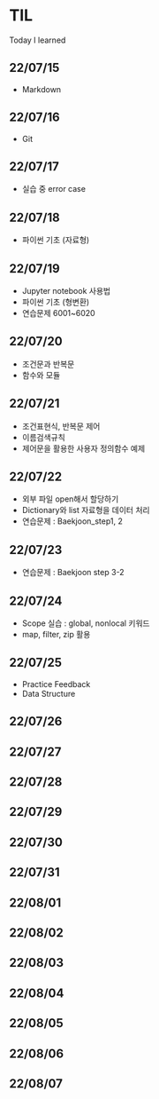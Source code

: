 # TIL
Today I learned

## 22/07/15
- Markdown

## 22/07/16
- Git

## 22/07/17
- 실습 중 error case

## 22/07/18
- 파이썬 기초 (자료형)

## 22/07/19
- Jupyter notebook 사용법
- 파이썬 기초 (형변환)
- 연습문제 6001~6020

## 22/07/20
- 조건문과 반복문
- 함수와 모듈

## 22/07/21
- 조건표현식, 반복문 제어
- 이름검색규칙
- 제어문을 활용한 사용자 정의함수 예제
## 22/07/22
- 외부 파일 open해서 할당하기
- Dictionary와 list 자료형을 데이터 처리
- 연습문제 : Baekjoon_step1, 2
## 22/07/23
- 연습문제 : Baekjoon step 3-2
## 22/07/24
- Scope 실습 : global, nonlocal 키워드
- map, filter, zip 활용
## 22/07/25
- Practice Feedback
- Data Structure
## 22/07/26
## 22/07/27
## 22/07/28
## 22/07/29
## 22/07/30
## 22/07/31
## 22/08/01
## 22/08/02
## 22/08/03
## 22/08/04
## 22/08/05
## 22/08/06
## 22/08/07
